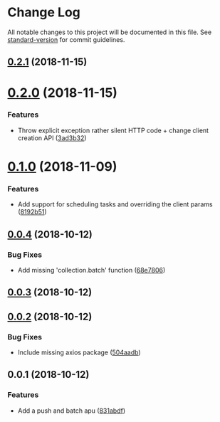 # Change Log

All notable changes to this project will be documented in this file. See [standard-version](https://github.com/conventional-changelog/standard-version) for commit guidelines.

<a name="0.2.1"></a>
## [0.2.1](https://github.com/nicolasdao/google-cloud-tasks/compare/v0.2.0...v0.2.1) (2018-11-15)



<a name="0.2.0"></a>
# [0.2.0](https://github.com/nicolasdao/google-cloud-tasks/compare/v0.1.0...v0.2.0) (2018-11-15)


### Features

* Throw explicit exception rather silent HTTP code + change client creation API ([3ad3b32](https://github.com/nicolasdao/google-cloud-tasks/commit/3ad3b32))



<a name="0.1.0"></a>
# [0.1.0](https://github.com/nicolasdao/google-cloud-tasks/compare/v0.0.4...v0.1.0) (2018-11-09)


### Features

* Add support for scheduling tasks and overriding the client params ([8192b51](https://github.com/nicolasdao/google-cloud-tasks/commit/8192b51))



<a name="0.0.4"></a>
## [0.0.4](https://github.com/nicolasdao/google-cloud-tasks/compare/v0.0.3...v0.0.4) (2018-10-12)


### Bug Fixes

* Add missing 'collection.batch' function ([68e7806](https://github.com/nicolasdao/google-cloud-tasks/commit/68e7806))



<a name="0.0.3"></a>
## [0.0.3](https://github.com/nicolasdao/google-cloud-tasks/compare/v0.0.2...v0.0.3) (2018-10-12)



<a name="0.0.2"></a>
## [0.0.2](https://github.com/nicolasdao/google-cloud-tasks/compare/v0.0.1...v0.0.2) (2018-10-12)


### Bug Fixes

* Include missing axios package ([504aadb](https://github.com/nicolasdao/google-cloud-tasks/commit/504aadb))



<a name="0.0.1"></a>
## 0.0.1 (2018-10-12)


### Features

* Add a push and batch apu ([831abdf](https://github.com/nicolasdao/google-cloud-tasks/commit/831abdf))
